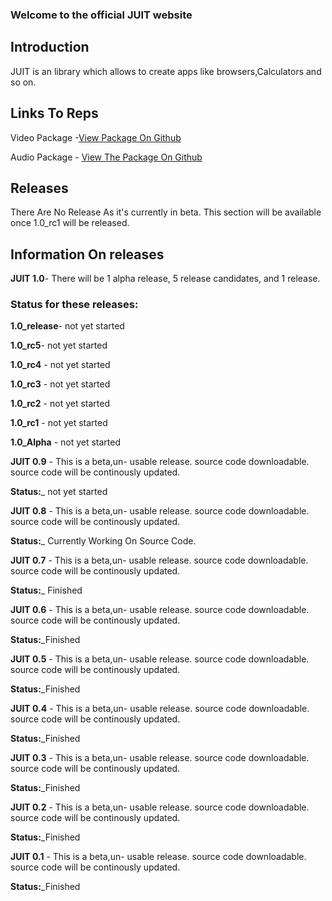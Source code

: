 ### Welcome to the official JUIT website

## Introduction
JUIT is an library which allows to create apps like browsers,Calculators and so on.

## Links To Reps
Video Package -[View Package On Github](https://github.com/RishonJR/Video)

Audio Package - [View The Package On Github](https://github.com/RishonJR/Audio)

## Releases 
There Are No Release As it's currently in beta.
This section will be available once 1.0_rc1 will be released.

## Information On releases
**JUIT 1.0**- There will be  1 alpha release, 5 release candidates, and 1 release.
### Status for these releases:
**1.0_release**- not yet started

**1.0_rc5**- not yet started

**1.0_rc4** - not yet started

**1.0_rc3** - not yet started

**1.0_rc2** - not yet started

**1.0_rc1** - not yet started

**1.0_Alpha** - not yet started

**JUIT 0.9** - This is a beta,un- usable release. source code downloadable. source code will be continously updated.

**Status:**_ not yet started

**JUIT 0.8** - This is a beta,un- usable release. source code downloadable. source code will be continously updated.

**Status:**_ Currently Working On Source Code.

**JUIT 0.7** - This is a beta,un- usable release. source code downloadable. source code will be continously updated.

**Status:**_ Finished

**JUIT 0.6** - This is a beta,un- usable release. source code downloadable. source code will be continously updated.

**Status:**_Finished

**JUIT 0.5** - This is a beta,un- usable release. source code downloadable. source code will be continously updated.

**Status:**_Finished

**JUIT 0.4** - This is a beta,un- usable release. source code downloadable. source code will be continously updated.

**Status:**_Finished

**JUIT 0.3** - This is a beta,un- usable release. source code downloadable. source code will be continously updated.

**Status:**_Finished

**JUIT 0.2** - This is a beta,un- usable release. source code downloadable. source code will be continously updated.

**Status:**_Finished

**JUIT 0.1** - This is a beta,un- usable release. source code downloadable. source code will be continously updated.

**Status:**_Finished